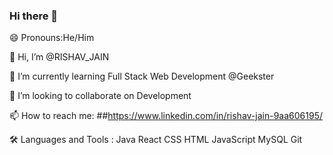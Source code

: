 ### Hi there 👋
 😄 Pronouns:He/Him

👋 Hi, I’m @RISHAV_JAIN

 🌱 I’m currently learning Full Stack Web Development @Geekster

💞️ I’m looking to collaborate on Development

 📫 How to reach me: ##https://www.linkedin.com/in/rishav-jain-9aa606195/
 
 
 🛠️ Languages and Tools :
 Java  React  CSS  HTML  JavaScript  MySQL  Git
